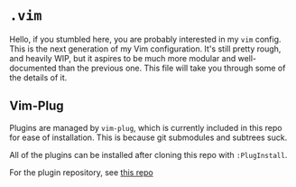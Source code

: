 # `.vim`

Hello, if you stumbled here, you are probably interested in my 
`vim` config. This is the next generation of my Vim configuration.
It's still pretty rough, and heavily WIP, but it aspires to be much
more modular and well-documented than the previous one. This file
will take you through some of the details of it.

## Vim-Plug

Plugins are managed by `vim-plug`, which is currently included in this
repo for ease of installation. This is because git submodules and subtrees
suck.

All of the plugins can be installed after cloning this repo with `:PlugInstall`.

For the plugin repository, see [this repo](https://github.com/junegunn/vim-plug)
